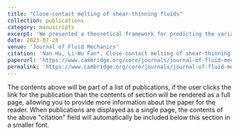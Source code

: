 ```yaml
---
title: "Close-contact melting of shear-thinning fluids"
collection: publications
category: manuscripts
excerpt: 'We presented a theoretical framework for predicting the variation of liquid melt film thickness and motion of unmelted solid for both Carreau and power-law fluids.'
date: 2023-07-28
venue: 'Journal of Fluid Mechanics'
citation: 'Nan Hu, Li-Wu Fan*, Close-contact melting of shear-thinning fluids, Journal of Fluid Mechanics, 968, A9 (2023).'
paperurl: 'https://www.cambridge.org/core/journals/journal-of-fluid-mechanics/article/abs/closecontact-melting-of-shearthinning-fluids/E7D19E29A5E38430F01FD814C6BCF9FB'
permalink: 'https://www.cambridge.org/core/journals/journal-of-fluid-mechanics/article/abs/closecontact-melting-of-shearthinning-fluids/E7D19E29A5E38430F01FD814C6BCF9FB'
---
```


The contents above will be part of a list of publications, if the user clicks the link for the publication than the contents of section will be rendered as a full page, allowing you to provide more information about the paper for the reader. When publications are displayed as a single page, the contents of the above "citation" field will automatically be included below this section in a smaller font.
